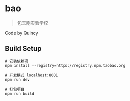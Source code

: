 # bao

> 包玉刚实验学校

Code by Quincy

## Build Setup

``` 
# 安装依赖项
npm install --registry=https://registry.npm.taobao.org

# 开发模式 localhost:8001
npm run dev

# 打包项目
npm run build
```